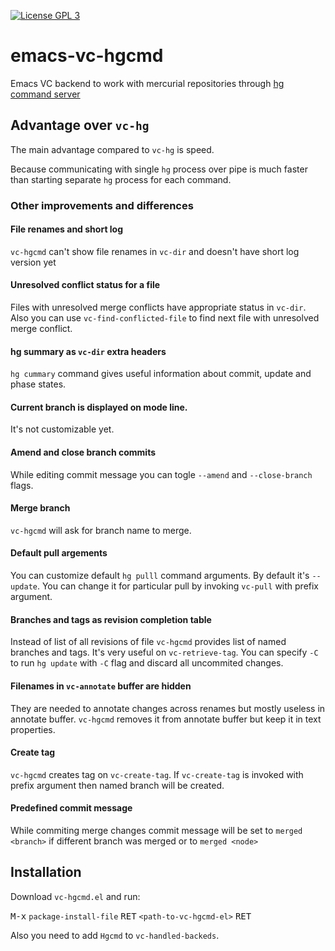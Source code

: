 [![License GPL 3](https://img.shields.io/badge/license-GPL_3-green.svg)](http://www.gnu.org/copyleft/gpl.html)

# emacs-vc-hgcmd

Emacs VC backend to work with mercurial repositories through [hg command server](https://www.mercurial-scm.org/wiki/CommandServer)

## Advantage over `vc-hg`

The main advantage compared to `vc-hg` is speed.

Because communicating with single `hg` process over pipe is much faster than starting separate `hg` process for each command.

### Other improvements and differences

#### File renames and short log

`vc-hgcmd` can't show file renames in `vc-dir` and doesn't have short log version yet

#### Unresolved conflict status for a file

Files with unresolved merge conflicts have appropriate status in `vc-dir`.
Also you can use `vc-find-conflicted-file` to find next file with unresolved merge conflict.

#### hg summary as `vc-dir` extra headers

`hg cummary` command gives useful information about commit, update and phase states.

#### Current branch is displayed on mode line.

It's not customizable yet.

#### Amend and close branch commits

While editing commit message you can togle `--amend` and `--close-branch` flags.

#### Merge branch

`vc-hgcmd` will ask for branch name to merge.

#### Default pull argements

You can customize default `hg pulll` command arguments.
By default it's `--update`. You can change it for particular pull by invoking `vc-pull` with prefix argument.

#### Branches and tags as revision completion table

Instead of list of all revisions of file `vc-hgcmd` provides list of named branches and tags.
It's very useful on `vc-retrieve-tag`.
You can specify `-C` to run `hg update` with `-C` flag and discard all uncommited changes.

#### Filenames in `vc-annotate` buffer are hidden

They are needed to annotate changes across renames but mostly useless in annotate buffer.
`vc-hgcmd` removes it from annotate buffer but keep it in text properties.

#### Create tag

`vc-hgcmd` creates tag on `vc-create-tag`.
If `vc-create-tag` is invoked with prefix argument then named branch will be created.

#### Predefined commit message

While commiting merge changes commit message will be set to `merged <branch>` if
different branch was merged or to `merged <node>`

## Installation

Download `vc-hgcmd.el` and run:

<kbd>M-x</kbd> `package-install-file` <kbd>RET</kbd> `<path-to-vc-hgcmd-el>` <kbd>RET</kbd>

Also you need to add `Hgcmd` to `vc-handled-backeds`.
